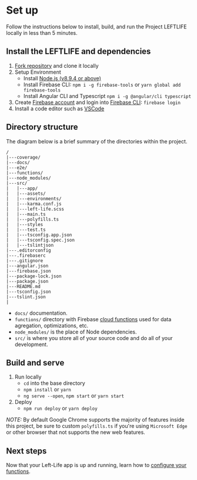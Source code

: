 # Set up

Follow the instructions below to install, build, and run the
Project LEFTLIFE locally in less than 5 minutes.

## Install the LEFTLIFE and dependencies

1. [Fork repository](https://github.com/Donnerstagnacht/leftlife/fork) and clone it locally
1. Setup Environment
   * Install [Node.js (v8.9.4 or above)](https://nodejs.org/en/download/)
   * Install Firebase CLI: `npm i -g firebase-tools` or `yarn global add firebase-tools`
   * Install Angular CLI and Typescript `npm i -g @angular/cli typescript`
1. Create [Firebase account](https://console.firebase.google.com) and login into [Firebase CLI](https://firebase.google.com/docs/cli/): `firebase login`
1. Install a code editor such as [VSCode](https://code.visualstudio.com/)


## Directory structure

The diagram below is a brief summary of the directories within the project.

    /
    |---coverage/
    |---docs/
    |---e2e/
    |---functions/
    |---node_modules/
    |---src/
    |   |---app/
    |   |---assets/
    |   |---environments/
    |   |---karma.conf.js
    |   |---left-life.scss
    |   |---main.ts
    |   |---polyfills.ts
    |   |---styles
    |   |---test.ts
    |   |---tsconfig.app.json
    |   |---tsconfig.spec.json
    |   |---tslintjson
    |---.editorconfig
    |---.firebaserc
    |---.gitignore
    |---angular.json
    |---firebase.json
    |---package-lock.json
    |---package.json
    |---README.md
    |---tsconfig.json
    |---tslint.json
    |

*   `docs/` documentation.
*   `functions/` directory with Firebase [cloud functions](https://firebase.google.com/docs/functions/) used for data agregation, optimizations, etc.
*   `node_modules/` is the place of Node dependencies.
*   `src/` is where you store all of your source code and do all of your development.


## Build and serve

1. Run locally
   * `cd` into the base directory
   * `npm install` or `yarn`
   * `ng serve --open`, `npm start` or `yarn start`
1. Deploy
   * `npm run deploy` or `yarn deploy`

*NOTE:* By default Google Chrome supports the majority of features inside this project, be sure to custom `polyfills.ts` if you're using `Microsoft Edge` or other browser that not supports the new web features.

## Next steps

Now that your Left-Life app is up and running, learn how to
[configure your functions](cloud-functions.md).